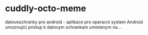 # cuddly-octo-meme
datoveschranky pro android - aplikace pro operacni system Android umoznujici pristup k datovym schrankam umistenym na…

